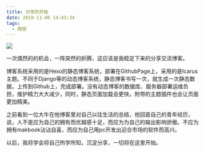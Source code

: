```yaml
---
title: 分享的开始
date: 2018-11-06 14:43:34
tags:
  - 随想
---
```

![](https://ws1.sinaimg.cn/large/bf537efagy1fwydaeonblj20hu0a13z4.jpg)

一次偶然的的机会，一阵突然的折腾，这应该是我稳定下来的分享交流博客。

博客系统采用的是Hexo的静态博客系统，部署在GithubPage上，采用的是Icarus主题。不同于Django等的动态博客系统，静态博客书写一次，就生成一次静态数据，上传到Github上，完成部署。没有动态博客的数据库、服务器部署运维负担，维护精力大大减少，同时，静态页面加载会更快，附带的主题插件也会让页面更加精美。

之前看到一位大牛在他博客里对自己以往生活的总结，他回首自己的青年经历，说，人不是应为自己的拥有而优越感十足，而应为为自己的输出影响骄傲。不应为拥有makbook沾沾自喜，而应为自己用pc开发出迎合市场的软件而高兴。

以后，我将学会将自己所学所知，沉淀分享，一切将在这里开始。
 
